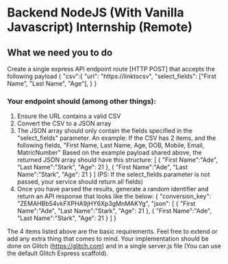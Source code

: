 # Backend NodeJS (With Vanilla Javascript) Internship (Remote)

## What we need you to do
Create a single express API endpoint route [HTTP POST] that accepts the following payload 
{
  "csv":{
    "url": "https://linktocsv",
    "select_fields": ["First Name", "Last Name", "Age"],
  }
}

### Your endpoint should (among other things):
1. Ensure the URL contains a valid CSV 
2. Convert the CSV to a JSON array
3. The JSON array should only contain the fields specified in the "select_fields" parameter.
An example: If the CSV has 2 items, and the following fields, "First Name, Last Name, Age, DOB, Mobile, Email, MatricNumber"
Based on the example payload shared above, the returned JSON array should have this structure:
[
  {
    "First Name":"Ade",
    "Last Name":"Stark",
    "Age": 21 
  },
  {
    "First Name":"Ade",
    "Last Name":"Stark",
    "Age": 21 
  }
]
(PS: If the select_fields parameter is not passed, your service should return all fields)
4. Once you have parsed the results, generate a random identifier and return an API response that looks like the below:
{
  "conversion_key": "ZEMAHBb54vkFXPHA9jHY6Xp3gMnMAKYg",
  "json": [
    {
      "First Name":"Ade",
      "Last Name":"Stark",
      "Age": 21 
    },
    {
      "First Name":"Ade",
      "Last Name":"Stark",
      "Age": 21 
    }
  ]
}

The 4 items listed above are the basic requirements. Feel free to extend or add any extra thing that comes to mind.
Your implementation should be done on Glitch (https://glitch.com) and in a single server.js file (You can use the default Glitch Express scaffold).
